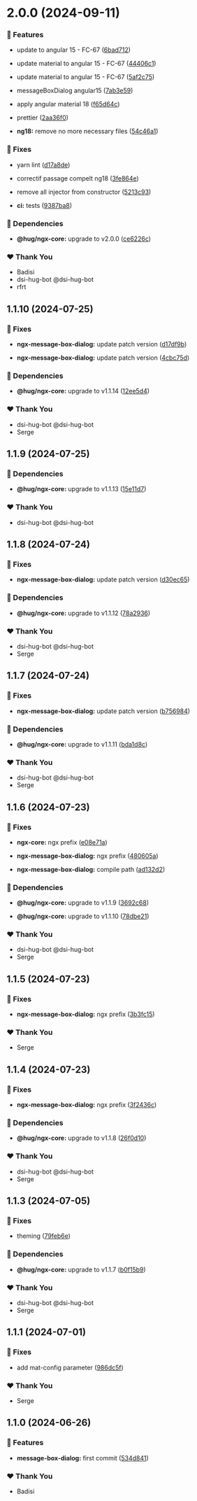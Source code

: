 # 2.0.0 (2024-09-11)


### 🚀 Features

- update to angular 15 - FC-67 ([6bad712](https://github.com/DSI-HUG/ngx-components/commit/6bad712))

- update material to angular 15 - FC-67 ([44406c1](https://github.com/DSI-HUG/ngx-components/commit/44406c1))

- update material to angular 15 - FC-67 ([5af2c75](https://github.com/DSI-HUG/ngx-components/commit/5af2c75))

- messageBoxDialog angular15 ([7ab3e59](https://github.com/DSI-HUG/ngx-components/commit/7ab3e59))

- apply angular material 18 ([f65d64c](https://github.com/DSI-HUG/ngx-components/commit/f65d64c))

- prettier ([2aa36f0](https://github.com/DSI-HUG/ngx-components/commit/2aa36f0))

- **ng18:** remove no more necessary files ([54c46a1](https://github.com/DSI-HUG/ngx-components/commit/54c46a1))


### 🐛 Fixes

- yarn lint ([d17a8de](https://github.com/DSI-HUG/ngx-components/commit/d17a8de))

- correctif passage compelt ng18 ([3fe864e](https://github.com/DSI-HUG/ngx-components/commit/3fe864e))

- remove all injector from constructor ([5213c93](https://github.com/DSI-HUG/ngx-components/commit/5213c93))

- **ci:** tests ([9387ba8](https://github.com/DSI-HUG/ngx-components/commit/9387ba8))


### 🌱 Dependencies

- **@hug/ngx-core:** upgrade to v2.0.0 ([ce6226c](https://github.com/DSI-HUG/ngx-components/commit/ce6226c))


### ❤️  Thank You

- Badisi
- dsi-hug-bot @dsi-hug-bot
- rfrt

## 1.1.10 (2024-07-25)

### 🐛 Fixes

-   **ngx-message-box-dialog:** update patch version ([d17df9b](https://github.com/DSI-HUG/ngx-components/commit/d17df9b))

-   **ngx-message-box-dialog:** update patch version ([4cbc75d](https://github.com/DSI-HUG/ngx-components/commit/4cbc75d))

### 🌱 Dependencies

-   **@hug/ngx-core:** upgrade to v1.1.14 ([12ee5d4](https://github.com/DSI-HUG/ngx-components/commit/12ee5d4))

### ❤️ Thank You

-   dsi-hug-bot @dsi-hug-bot
-   Serge

## 1.1.9 (2024-07-25)

### 🌱 Dependencies

-   **@hug/ngx-core:** upgrade to v1.1.13 ([15e11d7](https://github.com/DSI-HUG/ngx-components/commit/15e11d7))

### ❤️ Thank You

-   dsi-hug-bot @dsi-hug-bot

## 1.1.8 (2024-07-24)

### 🐛 Fixes

-   **ngx-message-box-dialog:** update patch version ([d30ec65](https://github.com/DSI-HUG/ngx-components/commit/d30ec65))

### 🌱 Dependencies

-   **@hug/ngx-core:** upgrade to v1.1.12 ([78a2936](https://github.com/DSI-HUG/ngx-components/commit/78a2936))

### ❤️ Thank You

-   dsi-hug-bot @dsi-hug-bot
-   Serge

## 1.1.7 (2024-07-24)

### 🐛 Fixes

-   **ngx-message-box-dialog:** update patch version ([b756984](https://github.com/DSI-HUG/ngx-components/commit/b756984))

### 🌱 Dependencies

-   **@hug/ngx-core:** upgrade to v1.1.11 ([bda1d8c](https://github.com/DSI-HUG/ngx-components/commit/bda1d8c))

### ❤️ Thank You

-   dsi-hug-bot @dsi-hug-bot
-   Serge

## 1.1.6 (2024-07-23)

### 🐛 Fixes

-   **ngx-core:** ngx prefix ([e08e71a](https://github.com/DSI-HUG/ngx-components/commit/e08e71a))

-   **ngx-message-box-dialog:** ngx prefix ([480605a](https://github.com/DSI-HUG/ngx-components/commit/480605a))

-   **ngx-message-box-dialog:** compile path ([ad132d2](https://github.com/DSI-HUG/ngx-components/commit/ad132d2))

### 🌱 Dependencies

-   **@hug/ngx-core:** upgrade to v1.1.9 ([3692c68](https://github.com/DSI-HUG/ngx-components/commit/3692c68))

-   **@hug/ngx-core:** upgrade to v1.1.10 ([78dbe21](https://github.com/DSI-HUG/ngx-components/commit/78dbe21))

### ❤️ Thank You

-   dsi-hug-bot @dsi-hug-bot
-   Serge

## 1.1.5 (2024-07-23)

### 🐛 Fixes

-   **ngx-message-box-dialog:** ngx prefix ([3b3fc15](https://github.com/DSI-HUG/ngx-components/commit/3b3fc15))

### ❤️ Thank You

-   Serge

## 1.1.4 (2024-07-23)

### 🐛 Fixes

-   **ngx-message-box-dialog:** ngx prefix ([3f2436c](https://github.com/DSI-HUG/ngx-components/commit/3f2436c))

### 🌱 Dependencies

-   **@hug/ngx-core:** upgrade to v1.1.8 ([26f0d10](https://github.com/DSI-HUG/ngx-components/commit/26f0d10))

### ❤️ Thank You

-   dsi-hug-bot @dsi-hug-bot
-   Serge

## 1.1.3 (2024-07-05)

### 🐛 Fixes

-   theming ([79feb6e](https://github.com/DSI-HUG/ngx-components/commit/79feb6e))

### 🌱 Dependencies

-   **@hug/ngx-core:** upgrade to v1.1.7 ([b0f15b9](https://github.com/DSI-HUG/ngx-components/commit/b0f15b9))

### ❤️ Thank You

-   dsi-hug-bot @dsi-hug-bot
-   Serge

## 1.1.1 (2024-07-01)

### 🐛 Fixes

-   add mat-config parameter ([986dc5f](https://github.com/DSI-HUG/ngx-components/commit/986dc5f))

### ❤️ Thank You

-   Serge

## 1.1.0 (2024-06-26)

### 🚀 Features

-   **message-box-dialog:** first commit ([534d841](https://github.com/DSI-HUG/ngx-components/commit/534d841))

### ❤️ Thank You

-   Badisi
